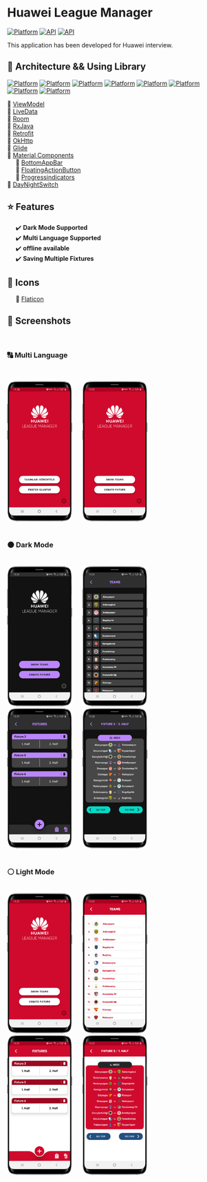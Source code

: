 # Huawei League Manager

[![Platform](https://img.shields.io/badge/Platform-Android-yellow.svg)](https://www.android.com)
[![API](https://img.shields.io/badge/API-21%2B-brightgreen.svg?style=flat)](https://android-arsenal.com/api?level=21)
[![API](https://img.shields.io/badge/Download-apk-red.svg?style=flat)](https://github.com/ahmetgezici/HuaweiLeagueManager/releases/download/1.0/HuaweiLeagueManager.apk)

This application has been developed for Huawei interview.

## 🔧 Architecture && Using Library

[![Platform](https://img.shields.io/badge/MVVM-7C616C.svg)](https://developer.android.com/jetpack/guide)
[![Platform](https://img.shields.io/badge/ViewModel-3066BE.svg)](https://developer.android.com/topic/libraries/architecture/viewmodel)
[![Platform](https://img.shields.io/badge/LiveData-8884FF.svg)](https://developer.android.com/topic/libraries/architecture/livedata)
[![Platform](https://img.shields.io/badge/RxJava-6D2E46.svg)](https://github.com/ReactiveX/RxJava)
[![Platform](https://img.shields.io/badge/Room-DACC3E.svg)](https://developer.android.com/training/data-storage/room)
[![Platform](https://img.shields.io/badge/Refrofit-E4572E.svg)](https://square.github.io/retrofit)
[![Platform](https://img.shields.io/badge/ViewBinding-E4B4C2.svg)](https://developer.android.com/topic/libraries/view-binding)
[![Platform](https://img.shields.io/badge/MaterialDesing-7D1538.svg)](https://material.io/components)

🔹   [ViewModel](https://developer.android.com/topic/libraries/architecture/viewmodel) <br>
🔹   [LiveData](https://developer.android.com/topic/libraries/architecture/livedata) <br>
🔹   [Room](https://developer.android.com/training/data-storage/room) <br>
🔹   [RxJava](https://github.com/ReactiveX/RxJava) <br>
🔹   [Retrofit](https://square.github.io/retrofit/) <br>
🔹   [OkHttp](https://square.github.io/okhttp/) <br>
🔹   [Glide](https://github.com/bumptech/glide) <br>
🔹   [Material Components](https://material.io/components) <br>
&nbsp;&nbsp;&nbsp;&nbsp; 🔸   [BottomAppBar](https://material.io/components/app-bars-bottom) <br>
&nbsp;&nbsp;&nbsp;&nbsp; 🔸   [FloatingActionButton](https://material.io/components/buttons-floating-action-button) <br>
&nbsp;&nbsp;&nbsp;&nbsp; 🔸   [Progressindicators](https://material.io/components/progress-indicators) <br>
🔹   [DayNightSwitch](https://github.com/Mahfa/DayNightSwitch)

## ⭐️ Features
&nbsp;&nbsp;&nbsp;&nbsp; ✔️ <b>Dark Mode Supported</b><br>
&nbsp;&nbsp;&nbsp;&nbsp; ✔️ <b>Multi Language Supported</b><br>
&nbsp;&nbsp;&nbsp;&nbsp; ✔️ <b>offline available</b><br>
&nbsp;&nbsp;&nbsp;&nbsp; ✔️ <b>Saving Multiple Fixtures</b><br>

## 💠 Icons
&nbsp;&nbsp;&nbsp;&nbsp; 💯  [Flaticon](https://www.flaticon.com)

## 📱 Screenshots
<br>

### 🔠 Multi Language
<br><br>
<img src="https://github.com/ahmetgezici/HuaweiLeagueManager/blob/master/Screenshots/HomePage-LightMode-Turkish.png" width="30%"/>
&nbsp;&nbsp;&nbsp;&nbsp;
<img src="https://github.com/ahmetgezici/HuaweiLeagueManager/blob/master/Screenshots/HomePage-LightMode.png" width="30%"/>
<br><br>

### ⚫ Dark Mode
<br>
<img src="https://github.com/ahmetgezici/HuaweiLeagueManager/blob/master/Screenshots/HomePage-DarkMode.png" width="30%"/>
&nbsp;&nbsp;&nbsp;&nbsp;
<img src="https://github.com/ahmetgezici/HuaweiLeagueManager/blob/master/Screenshots/TeamsPage-DarkMode.png" width="30%"/>
<br>
<img src="https://github.com/ahmetgezici/HuaweiLeagueManager/blob/master/Screenshots/CreateFixturePage-DarkMode.png" width="30%"/>
&nbsp;&nbsp;&nbsp;&nbsp;
<img src="https://github.com/ahmetgezici/HuaweiLeagueManager/blob/master/Screenshots/FixturePage-DarkMode.png" width="30%"/>
<br><br>

### ⚪ Light Mode
<br>
<img src="https://github.com/ahmetgezici/HuaweiLeagueManager/blob/master/Screenshots/HomePage-LightMode.png" width="30%"/>
&nbsp;&nbsp;&nbsp;&nbsp;
<img src="https://github.com/ahmetgezici/HuaweiLeagueManager/blob/master/Screenshots/TeamsPage-LightMode.png" width="30%"/>
<br>
<img src="https://github.com/ahmetgezici/HuaweiLeagueManager/blob/master/Screenshots/CreateFixturePage-LightMode.png" width="30%"/>
&nbsp;&nbsp;&nbsp;&nbsp;
<img src="https://github.com/ahmetgezici/HuaweiLeagueManager/blob/master/Screenshots/FixturePage-LightMode.png" width="30%"/>

